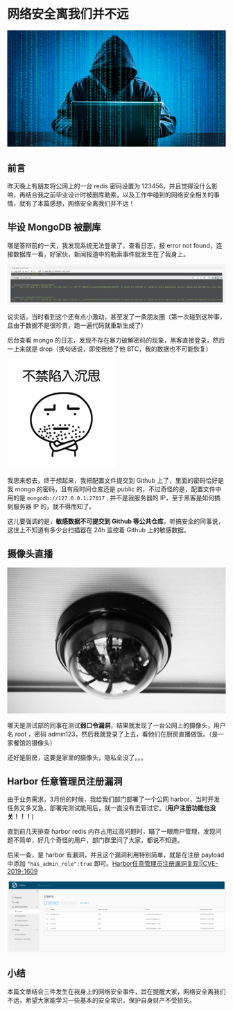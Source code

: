 # 网络安全离我们并不远

![hacker](image/hacker.png)

## 前言

昨天晚上有朋友将公网上的一台 redis 密码设置为 123456，并且觉得没什么影响，再结合我之前毕业设计时被删库勒索，以及工作中碰到的网络安全相关的事情，就有了本篇感想，网络安全离我们并不远！

## 毕设 MongoDB 被删库

哪是答辩前的一天，我发现系统无法登录了，查看日志，报 error not found，连接数据库一看，好家伙，新闻报道中的勒索事件就发生在了我身上。

![image-20201130222349301](image/image-20201130222349301.png)

说实话，当时看到这个还有点小激动，甚至发了一条朋友圈（第一次碰到这种事，且由于数据不是很珍贵，跑一遍代码就重新生成了）

后台查看 mongo 的日志，发现不存在暴力破解密码的现象，黑客直接登录，然后一上来就是 drop（换句话说，即使我给了他 BTC，我的数据也不可能恢复）

![沉思](image/image-20201130222349302.png)

我思来想去，终于想起来，我把配置文件提交到 Github 上了，里面的密码恰好是我 mongo 的密码，且有段时间仓库还是 public 的，不过奇怪的是，配置文件中用的是 ``mongodb://127.0.0.1:27017`` , 并不是我服务器的 IP，至于黑客是如何搞到服务器 IP 的，就不得而知了。

这儿要强调的是，**敏感数据不可提交到 Github 等公共仓库**，听搞安全的同事说，这世上不知道有多少台扫描器在 24h 监控着 Github 上的敏感数据。

## 摄像头直播

![](image/20171012162932251.jpg)

哪天是测试部的同事在测试**弱口令漏洞**，结果就发现了一台公网上的摄像头，用户名 root ，密码 admin123，然后我就登录了上去，看他们在厨房直播做饭。（是一家餐馆的摄像头）

还好是厨房，这要是家里的摄像头，隐私全没了。。。

## Harbor 任意管理员注册漏洞

由于业务需求，3月份的时候，我给我们部门部署了一个公网 harbor，当时开发任务又多又急，部署完测试能用后，就一直没有去管过它。(**用户注册功能也没关！！！**)

直到前几天排查 harbor redis 内存占用过高问题时，瞄了一眼用户管理，发现问题不简单，好几个奇怪的用户，部门群里问了大家，都说不知道。

后来一查，是 harbor 有漏洞，并且这个漏洞利用特别简单，就是在注册 payload 中添加 ``"has_admin_role":true`` 即可。[Harbor任意管理员注册漏洞复现||CVE-2019-1609](https://cloud.tencent.com/developer/article/1595234)

![harbor](image/harbor.png)

## 小结

本篇文章结合三件发生在我身上的网络安全事件，旨在提醒大家，网络安全离我们不远，希望大家能学习一些基本的安全常识，保护自身财产不受损失。

